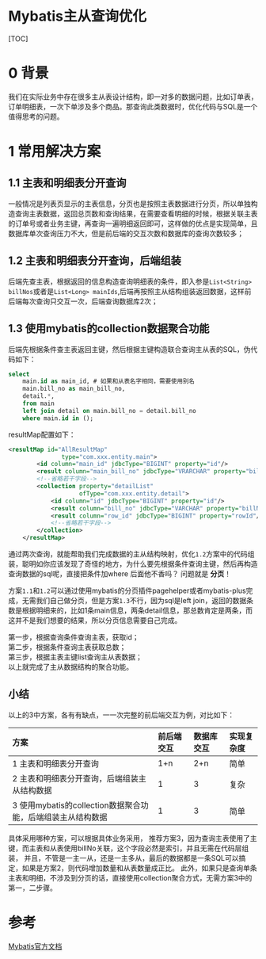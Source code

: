 # Mybatis主从查询优化
[TOC]
# 0 背景

我们在实际业务中存在很多主从表设计结构，即一对多的数据问题，比如订单表，订单明细表，一次下单涉及多个商品。那查询此类数据时，优化代码与SQL是一个值得思考的问题。

# 1 常用解决方案

## 1.1 主表和明细表分开查询
一般情况是列表页显示的主表信息，分页也是按照主表数据进行分页，所以单独构造查询主表数据，返回总页数和查询结果，在需要查看明细的时候，根据关联主表的订单号或者业务主键，再查询一遍明细返回即可，这样做的优点是实现简单，且数据库单次查询压力不大，但是前后端的交互次数和数据库的查询次数较多；

## 1.2 主表和明细表分开查询，后端组装
后端先查主表，根据返回的信息构造查询明细表的条件，即入参是`List<String> billNos`或者是`List<Long> mainIds`,后端再按照主从结构组装返回数据，这样前后端每次查询只交互一次，后端查询数据库2次；

## 1.3 使用mybatis的collection数据聚合功能
后端先根据条件查主表返回主键，然后根据主键构造联合查询主从表的SQL，伪代码如下：
```sql
select 
    main.id as main_id, # 如果和从表名字相同，需要使用别名
    main.bill_no as main_bill_no,
    detail.*,
    from main 
    left join detail on main.bill_no = detail.bill_no
    where main.id in (); 
```
resultMap配置如下：  
```xml
<resultMap id="AllResultMap"
               type="com.xxx.entity.main">
        <id column="main_id" jdbcType="BIGINT" property="id"/>
        <result column="main_bill_no" jdbcType="VRARCHAR" property="billNo"/>
        <!--省略若干字段-->
        <collection property="detailList" 
                    ofType="com.xxx.entity.detail">
            <id column="id" jdbcType="BIGINT" property="id"/>
            <result column="bill_no" jdbcType="VARCHAR" property="billNo"/>
            <result column="row_id" jdbcType="BIGINT" property="rowId"/>
            <!--省略若干字段-->
        </collection>
    </resultMap>
```
通过两次查询，就能帮助我们完成数据的主从结构映射，优化`1.2`方案中的代码组装，聪明如你应该发现了奇怪的地方，为什么要先根据条件查询主键，然后再构造查询数据的sql呢，直接把条件加where 后面他不香吗？ 问题就是 **分页**！

方案`1.1`和`1.2`可以通过使用mybatis的分页插件pagehelper或者mybatis-plus完成，无需我们自己做分页，但是方案`1.3`不行，因为sql是left join，返回的数据条数是根据明细来的，比如1条main信息，两条detail信息，那总数肯定是两条，而这并不是我们想要的结果，所以分页信息需要自己完成。

第一步，根据查询条件查询主表，获取id；  
第二步，根据条件查询主表获取总数；  
第三步，根据主表主键list查询主从表数据；  
以上就完成了主从数据结构的聚合功能。

## 小结
以上的3中方案，各有有缺点，一一次完整的前后端交互为例，对比如下： 

| 方案 | 前后端交互 | 数据库交互 | 实现复杂度 |
|:-----|:---- | :---- | :---- |
| 1 主表和明细表分开查询 | 1+n | 2+n | 简单 |
| 2 主表和明细表分开查询，后端组装主从结构数据 | 1 | 3 | 复杂 |
| 3 使用mybatis的collection数据聚合功能，后端组装主从结构数据 | 1 | 3 | 简单 |

具体采用哪种方案，可以根据具体业务采用，
推荐方案3，因为查询主表使用了主键，而主表和从表使用billNo关联，这个字段必然是索引，并且无需在代码层组装，
并且，不管是一主一从，还是一主多从，最后的数据都是一条SQL可以搞定，如果是方案2，则代码增加数量和从表数量成正比。
此外，如果只是查询单条主表和明细，不涉及到分页的话，直接使用collection聚合方式，无需方案3中的第一，二步骤。

# 参考
[Mybatis官方文档](https://mybatis.org/mybatis-3/zh/sqlmap-xml.html#select)